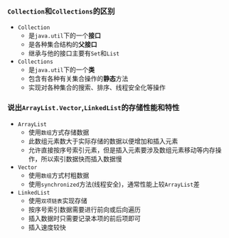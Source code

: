 ### `Collection`和`Collections`的区别

- `Collection`
  - 是`java.util`下的一个**接口**
  - 是各种集合结构的**父接口**
  - 继承与他的接口主要有`Set`和`List`
- `Collections`
  - 是`java.util`下的一个**类**
  - 包含有各种有关集合操作的**静态**方法
  - 实现对各种集合的搜索、排序、线程安全化等操作

### 说出`ArrayList.Vector`,`LinkedList`的存储性能和特性

- `ArrayList`
  - 使用`数组`方式存储数据
  - 此数组元素数大于实际存储的数据以便增加和插入元素
  - 允许直接按序号索引元素，但是插入元素要涉及数组元素移动等内存操作，所以索引数据快而插入数据慢
- `Vector`
  - 使用`数组`方式村粗数据
  - 使用`synchronized`方法(线程安全)，通常性能上较`ArrayList`差
- `LinkedList`
  - 使用`双项链表`实现存储
  - 按序号索引数据需要进行前向或后向遍历
  - 插入数据时只需要记录本项的前后项即可
  - 插入速度较快